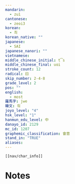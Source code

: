```yaml
---
mandarin:
  - zuì
cantonese:
  - zeoi3
korean:
  - 최
korean_native: ""
japanese:
  - SAI
japanese_nanori: ""
vietnamese:
middle_chinese_initial: t͡s
middle_chinese_final: uɑi
stroke_count: 12
radical: 曰
skip_number: 2-4-8
grade_level: 2
pos: ""
english:
  - most
羅馬字: jwe
韓文: 줘
joyo_level: "4"
hsk_level: "1"
hanmun_edu_level: 中
danayo_id: 2129
mc_id: 1207
graphemic_classification: 會意
stand_in: "TRUE"
aliases:
---
```

```meta-bind-embed
[[nav/char_info]]
```

# Notes
